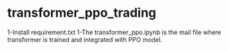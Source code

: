 # transformer_ppo_trading
1-Install requirement.txt
1-The transformer_ppo.ipynb is the mail file where transformer is trained and integrated with PPO model.

